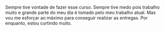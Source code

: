 Sempre tive vontade de fazer esse curso. Sempre tive medo pois trabalho muito e grande parte do meu dia
é tomado pelo meu trabalho atual. Mas vou me esforçar ao máximo para conseguir realizar as entregas. 
Por enquanto, estou curtindo muito. 
